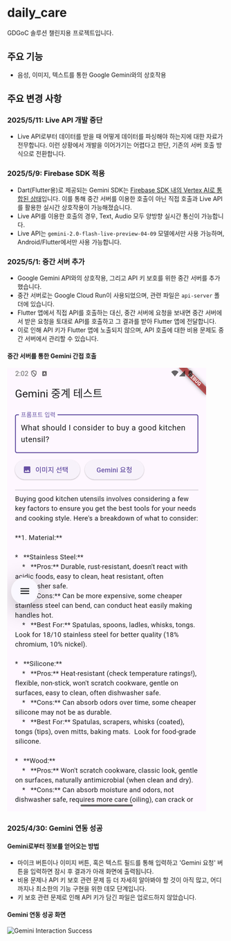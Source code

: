 # daily_care

GDGoC 솔루션 챌린지용 프로젝트입니다.

## 주요 기능

- 음성, 이미지, 텍스트를 통한 Google Gemini와의 상호작용

## 주요 변경 사항

### 2025/5/11: Live API 개발 중단

- Live API로부터 데이터를 받을 때 어떻게 데이터를 파싱해야 하는지에 대한 자료가 전무합니다. 이런 상황에서 개발을 이어가기는 어렵다고 판단, 기존의 서버 호출 방식으로 전환합니다.

### 2025/5/9: Firebase SDK 적용

- Dart(Flutter용)로 제공되는 Gemini SDK는 [Firebase SDK 내의 Vertex AI로 통합된 상태](https://firebase.google.com/docs/vertex-ai?hl=ko)입니다. 이를 통해 중간 서버를 이용한 호출이 아닌 직접 호출과 Live API를 활용한 실시간 상호작용이 가능해졌습니다.
- Live API를 이용한 호출의 경우, Text, Audio 모두 양방향 실시간 통신이 가능합니다.
- Live API는 `gemini-2.0-flash-live-preview-04-09` 모델에서만 사용 가능하며, Android/Flutter에서만 사용 가능합니다.

### 2025/5/1: 중간 서버 추가

- Google Gemini API와의 상호작용, 그리고 API 키 보호를 위한 중간 서버를 추가했습니다.
- 중간 서버로는 Google Cloud Run이 사용되었으며, 관련 파일은 `api-server` 폴더에 있습니다.
- Flutter 앱에서 직접 API를 호출하는 대신, 중간 서버에 요청을 보내면 중간 서버에서 받은 요청을 토대로 API를 호출하고 그 결과를 받아 Flutter 앱에 전달합니다.
- 이로 인해 API 키가 Flutter 앱에 노출되지 않으며, API 호출에 대한 비용 문제도 중간 서버에서 관리할 수 있습니다.

#### 중간 서버를 통한 Gemini 간접 호출

![Intermediate Server Interaction](Screenshot_20250501_140248.png)

### 2025/4/30: Gemini 연동 성공

#### Gemini로부터 정보를 얻어오는 방법

- 마이크 버튼이나 이미지 버튼, 혹은 텍스트 필드를 통해 입력하고 'Gemini 요청' 버튼을 입력하면 잠시 후 결과가 아래 화면에 출력됩니다.
- 비용 문제나 API 키 보호 관련 문제 등 더 자세히 알아봐야 할 것이 아직 많고, 어디까지나 최소한의 기능 구현을 위한 데모 단계입니다.
- 키 보호 관련 문제로 인해 API 키가 담긴 파일은 업로드하지 않았습니다.

#### Gemini 연동 성공 화면

![Gemini Interaction Success](Gemini_Interaction_Success.gif)
